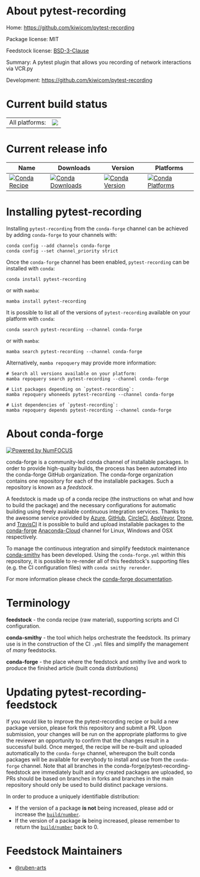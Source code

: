 About pytest-recording
======================

Home: https://github.com/kiwicom/pytest-recording

Package license: MIT

Feedstock license: [BSD-3-Clause](https://github.com/conda-forge/pytest-recording-feedstock/blob/main/LICENSE.txt)

Summary: A pytest plugin that allows you recording of network interactions via VCR.py

Development: https://github.com/kiwicom/pytest-recording

Current build status
====================


<table><tr><td>All platforms:</td>
    <td>
      <a href="https://dev.azure.com/conda-forge/feedstock-builds/_build/latest?definitionId=14408&branchName=main">
        <img src="https://dev.azure.com/conda-forge/feedstock-builds/_apis/build/status/pytest-recording-feedstock?branchName=main">
      </a>
    </td>
  </tr>
</table>

Current release info
====================

| Name | Downloads | Version | Platforms |
| --- | --- | --- | --- |
| [![Conda Recipe](https://img.shields.io/badge/recipe-pytest--recording-green.svg)](https://anaconda.org/conda-forge/pytest-recording) | [![Conda Downloads](https://img.shields.io/conda/dn/conda-forge/pytest-recording.svg)](https://anaconda.org/conda-forge/pytest-recording) | [![Conda Version](https://img.shields.io/conda/vn/conda-forge/pytest-recording.svg)](https://anaconda.org/conda-forge/pytest-recording) | [![Conda Platforms](https://img.shields.io/conda/pn/conda-forge/pytest-recording.svg)](https://anaconda.org/conda-forge/pytest-recording) |

Installing pytest-recording
===========================

Installing `pytest-recording` from the `conda-forge` channel can be achieved by adding `conda-forge` to your channels with:

```
conda config --add channels conda-forge
conda config --set channel_priority strict
```

Once the `conda-forge` channel has been enabled, `pytest-recording` can be installed with `conda`:

```
conda install pytest-recording
```

or with `mamba`:

```
mamba install pytest-recording
```

It is possible to list all of the versions of `pytest-recording` available on your platform with `conda`:

```
conda search pytest-recording --channel conda-forge
```

or with `mamba`:

```
mamba search pytest-recording --channel conda-forge
```

Alternatively, `mamba repoquery` may provide more information:

```
# Search all versions available on your platform:
mamba repoquery search pytest-recording --channel conda-forge

# List packages depending on `pytest-recording`:
mamba repoquery whoneeds pytest-recording --channel conda-forge

# List dependencies of `pytest-recording`:
mamba repoquery depends pytest-recording --channel conda-forge
```


About conda-forge
=================

[![Powered by
NumFOCUS](https://img.shields.io/badge/powered%20by-NumFOCUS-orange.svg?style=flat&colorA=E1523D&colorB=007D8A)](https://numfocus.org)

conda-forge is a community-led conda channel of installable packages.
In order to provide high-quality builds, the process has been automated into the
conda-forge GitHub organization. The conda-forge organization contains one repository
for each of the installable packages. Such a repository is known as a *feedstock*.

A feedstock is made up of a conda recipe (the instructions on what and how to build
the package) and the necessary configurations for automatic building using freely
available continuous integration services. Thanks to the awesome service provided by
[Azure](https://azure.microsoft.com/en-us/services/devops/), [GitHub](https://github.com/),
[CircleCI](https://circleci.com/), [AppVeyor](https://www.appveyor.com/),
[Drone](https://cloud.drone.io/welcome), and [TravisCI](https://travis-ci.com/)
it is possible to build and upload installable packages to the
[conda-forge](https://anaconda.org/conda-forge) [Anaconda-Cloud](https://anaconda.org/)
channel for Linux, Windows and OSX respectively.

To manage the continuous integration and simplify feedstock maintenance
[conda-smithy](https://github.com/conda-forge/conda-smithy) has been developed.
Using the ``conda-forge.yml`` within this repository, it is possible to re-render all of
this feedstock's supporting files (e.g. the CI configuration files) with ``conda smithy rerender``.

For more information please check the [conda-forge documentation](https://conda-forge.org/docs/).

Terminology
===========

**feedstock** - the conda recipe (raw material), supporting scripts and CI configuration.

**conda-smithy** - the tool which helps orchestrate the feedstock.
                   Its primary use is in the construction of the CI ``.yml`` files
                   and simplify the management of *many* feedstocks.

**conda-forge** - the place where the feedstock and smithy live and work to
                  produce the finished article (built conda distributions)


Updating pytest-recording-feedstock
===================================

If you would like to improve the pytest-recording recipe or build a new
package version, please fork this repository and submit a PR. Upon submission,
your changes will be run on the appropriate platforms to give the reviewer an
opportunity to confirm that the changes result in a successful build. Once
merged, the recipe will be re-built and uploaded automatically to the
`conda-forge` channel, whereupon the built conda packages will be available for
everybody to install and use from the `conda-forge` channel.
Note that all branches in the conda-forge/pytest-recording-feedstock are
immediately built and any created packages are uploaded, so PRs should be based
on branches in forks and branches in the main repository should only be used to
build distinct package versions.

In order to produce a uniquely identifiable distribution:
 * If the version of a package **is not** being increased, please add or increase
   the [``build/number``](https://docs.conda.io/projects/conda-build/en/latest/resources/define-metadata.html#build-number-and-string).
 * If the version of a package **is** being increased, please remember to return
   the [``build/number``](https://docs.conda.io/projects/conda-build/en/latest/resources/define-metadata.html#build-number-and-string)
   back to 0.

Feedstock Maintainers
=====================

* [@ruben-arts](https://github.com/ruben-arts/)

